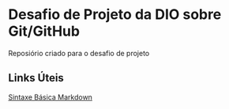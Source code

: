 # Desafio de Projeto da DIO sobre Git/GitHub
Reposiório criado para o desafio de projeto
## Links Úteis
[Sintaxe Básica Markdown](https://www.markdownguide.org/basic-syntax/)
